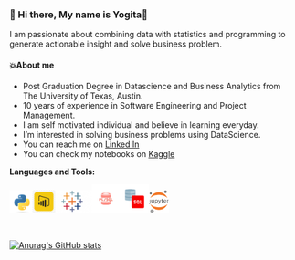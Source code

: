 ### 👋 Hi there, My name is Yogita👋 
I am passionate about combining data with statistics and programming to generate actionable insight and solve business problem.

 
#### 💥About me 
* Post Graduation Degree in Datascience and Business Analytics from The University of Texas, Austin.
* 10 years of experience in Software Engineering and Project Management.
* I am self motivated individual and believe in learning everyday.
* I’m interested in solving business problems using DataScience.
* You can reach me  on [Linked In](www.linkedin.com/in/yogitadarade)
* You can check my notebooks on  [Kaggle](https://www.kaggle.com/yogidsba)

  
 **Languages and Tools:**  
  
<img height="40" src="/asset/python_change.png"><img height="40" src="/asset/powerbi.png"><img height="40" src="/asset/Tableau_change.png"><img height="50" src="/asset/plsql.png"><img height="50" src="/asset/sql.png"><img height="40" src="/asset/jupyter.png">

<br>

[![Anurag's GitHub stats](https://github-readme-stats.vercel.app/api?username=yogitadarade&theme=prussian&show_icons=true&hide=contribs,prs,issues&count_private=true)](https://github.com/yogitadarade/github-readme-stats)


<!---
yogitadarade/yogitadarade is a ✨ special ✨ repository because its `README.md` (this file) appears on your GitHub profile.
You can click the Preview link to take a look at your changes.
--->
